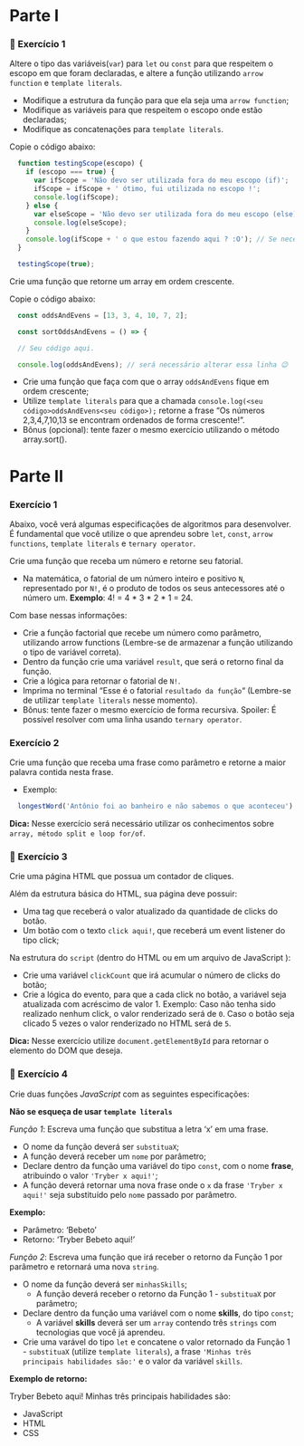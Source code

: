 # Parte I

### 🚀 Exercício 1

Altere o tipo das variáveis(`var`) para `let` ou `const` para que respeitem o escopo em que foram declaradas, e altere a função utilizando `arrow function` e `template literals`.

- Modifique a estrutura da função para que ela seja uma `arrow function`;
- Modifique as variáveis para que respeitem o escopo onde estão declaradas;
- Modifique as concatenações para `template literals`.

Copie o código abaixo:

``` JavaScript
  function testingScope(escopo) {
    if (escopo === true) {
      var ifScope = 'Não devo ser utilizada fora do meu escopo (if)';
      ifScope = ifScope + ' ótimo, fui utilizada no escopo !';
      console.log(ifScope);
    } else {
      var elseScope = 'Não devo ser utilizada fora do meu escopo (else)';
      console.log(elseScope);
    }
    console.log(ifScope + ' o que estou fazendo aqui ? :O'); // Se necessário esta linha pode ser removida.
  }

  testingScope(true);
```

Crie uma função que retorne um array em ordem crescente.

Copie o código abaixo:

``` JavaScript
  const oddsAndEvens = [13, 3, 4, 10, 7, 2];

  const sortOddsAndEvens = () => {

  // Seu código aqui.

  console.log(oddsAndEvens); // será necessário alterar essa linha 😉
```

- Crie uma função que faça com que o array `oddsAndEvens` fique em ordem crescente;
- Utilize `template literals` para que a chamada `console.log(<seu código>oddsAndEvens<seu código>);` retorne a frase “Os números 2,3,4,7,10,13 se encontram ordenados de forma crescente!”.
- Bônus (opcional): tente fazer o mesmo exercício utilizando o método array.sort().

# Parte II

### Exercício 1

Abaixo, você verá algumas especificações de algoritmos para desenvolver. É fundamental que você utilize o que aprendeu sobre `let`, `const`, `arrow functions`, `template literals` e `ternary operator`.

Crie uma função que receba um número e retorne seu fatorial.

- Na matemática, o fatorial de um número inteiro e positivo `N`, representado por `N!`, é o produto de todos os seus antecessores até o número um. **Exemplo**: 4! = 4 * 3 * 2 * 1 = 24.

Com base nessas informações:

- Crie a função factorial que recebe um número como parâmetro, utilizando arrow functions (Lembre-se de armazenar a função utilizando o tipo de variável correta).
- Dentro da função crie uma variável `result`, que será o retorno final da função.
- Crie a lógica para retornar o fatorial de `N!`.
- Imprima no terminal “Esse é o fatorial `resultado da função`“ (Lembre-se de utilizar `template literals` nesse momento).
- Bônus: tente fazer o mesmo exercício de forma recursiva. Spoiler: É possível resolver com uma linha usando `ternary operator`.

### Exercício 2

Crie uma função que receba uma frase como parâmetro e retorne a maior palavra contida nesta frase.

- Exemplo:

``` JavaScript
  longestWord('Antônio foi ao banheiro e não sabemos o que aconteceu') // retorna 'aconteceu'
```

**Dica:** Nesse exercício será necessário utilizar os conhecimentos sobre `array, método split e loop for/of`.

### 🚀 Exercício 3

Crie uma página HTML que possua um contador de cliques.

Além da estrutura básica do HTML, sua página deve possuir:

- Uma tag que receberá o valor atualizado da quantidade de clicks do botão.
- Um botão com o texto `click aqui!`, que receberá um event listener do tipo click;

Na estrutura do `script` (dentro do HTML ou em um arquivo de JavaScript ):

- Crie uma variável `clickCount` que irá acumular o número de clicks do botão;
- Crie a lógica do evento, para que a cada click no botão, a variável seja atualizada com acréscimo de valor 1. Exemplo: Caso não tenha sido realizado nenhum click, o valor renderizado será de `0`. Caso o botão seja clicado 5 vezes o valor renderizado no HTML será de `5`.

**Dica:** Nesse exercício utilize `document.getElementById` para retornar o elemento do DOM que deseja.

### 🚀 Exercício 4

Crie duas funções _JavaScript_ com as seguintes especificações:

**Não se esqueça de usar `template literals`**

_Função 1_: Escreva uma função que substitua a letra ‘x’ em uma frase.

- O nome da função deverá ser `substituaX`;
- A função deverá receber um `nome` por parâmetro;
- Declare dentro da função uma variável do tipo `const`, com o nome **frase**, atribuindo o valor `'Tryber x aqui!'`;
- A função deverá retornar uma nova frase onde o `x` da frase `'Tryber x aqui!'` seja substituído pelo `nome` passado por parâmetro.

**Exemplo:**

- Parâmetro: ‘Bebeto’
- Retorno: ‘Tryber Bebeto aqui!’

_Função 2_: Escreva uma função que irá receber o retorno da Função 1 por parâmetro e retornará uma nova `string`.

- O nome da função deverá ser `minhasSkills`;
  - A função deverá receber o retorno da Função 1 - `substituaX` por parâmetro;
- Declare dentro da função uma variável com o nome **skills**, do tipo `const`;
  - A variável **skills** deverá ser um `array` contendo três `strings` com tecnologias que você já aprendeu.
- Crie uma varável do tipo `let` e concatene o valor retornado da Função 1 - `substituaX` (utilize `template literals`), a frase `'Minhas três principais habilidades são:'` e o valor da variável `skills`.

**Exemplo de retorno:**

Tryber Bebeto aqui!
Minhas três principais habilidades são:
- JavaScript
- HTML
- CSS